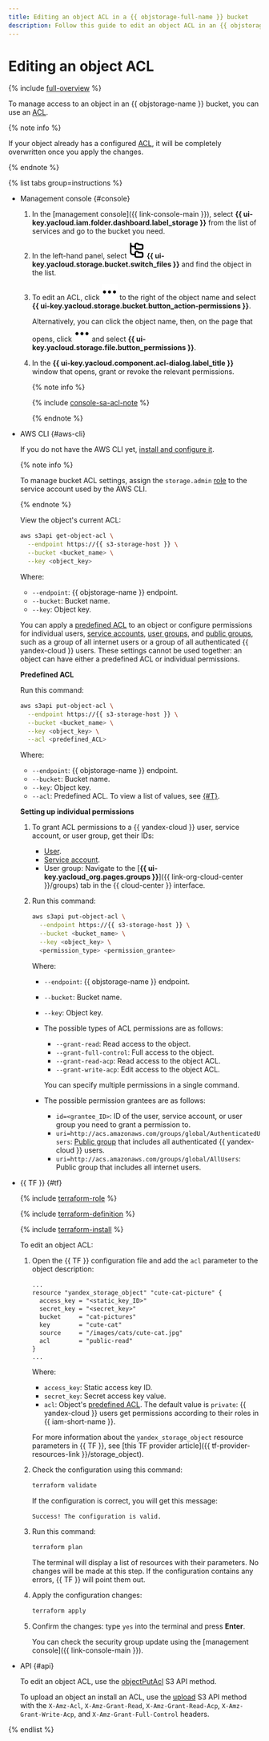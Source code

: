 ```yaml
---
title: Editing an object ACL in a {{ objstorage-full-name }} bucket
description: Follow this guide to edit an object ACL in an {{ objstorage-name }} bucket.
---
```


# Editing an object ACL

{% include [full-overview](../../../_includes/storage/security/full-overview.md) %}

To manage access to an object in an {{ objstorage-name }} bucket, you can use an [ACL](../../concepts/acl.md).

{% note info %}

If your object already has a configured [ACL](../../concepts/acl.md), it will be completely overwritten once you apply the changes.

{% endnote %}

{% list tabs group=instructions %}

- Management console {#console}

    1. In the [management console]({{ link-console-main }}), select **{{ ui-key.yacloud.iam.folder.dashboard.label_storage }}** from the list of services and go to the bucket you need.
    1. In the left-hand panel, select ![image](../../../_assets/console-icons/folder-tree.svg) **{{ ui-key.yacloud.storage.bucket.switch_files }}** and find the object in the list.
    1. To edit an ACL, click ![image](../../../_assets/console-icons/ellipsis.svg) to the right of the object name and select **{{ ui-key.yacloud.storage.bucket.button_action-permissions }}**.

        Alternatively, you can click the object name, then, on the page that opens, click ![image](../../../_assets/console-icons/ellipsis.svg) and select **{{ ui-key.yacloud.storage.file.button_permissions }}**.

    1. In the **{{ ui-key.yacloud.component.acl-dialog.label_title }}** window that opens, grant or revoke the relevant permissions.

        {% note info %}
  
        {% include [console-sa-acl-note](../../../_includes/storage/console-sa-acl-note.md) %}
  
        {% endnote %}

- AWS CLI {#aws-cli}

  If you do not have the AWS CLI yet, [install and configure it](../../tools/aws-cli.md).

  {% note info %}

  To manage bucket ACL settings, assign the `storage.admin` [role](../../security/index.md#storage-admin) to the service account used by the AWS CLI.

  {% endnote %}



  View the object's current ACL:

  ```bash
  aws s3api get-object-acl \
    --endpoint https://{{ s3-storage-host }} \
    --bucket <bucket_name> \
    --key <object_key>
  ```

  Where:
  * `--endpoint`: {{ objstorage-name }} endpoint.
  * `--bucket`: Bucket name.
  * `--key`: Object key.

  You can apply a [predefined ACL](../../concepts/acl.md#predefined-acls) to an object or configure permissions for individual users, [service accounts](../../../iam/concepts/users/service-accounts.md), [user groups](../../../organization/concepts/groups.md), and [public groups](../../concepts/acl.md#public-groups), such as a group of all internet users or a group of all authenticated {{ yandex-cloud }} users. These settings cannot be used together: an object can have either a predefined ACL or individual permissions.

  **Predefined ACL**

  Run this command:

  ```bash
  aws s3api put-object-acl \
    --endpoint https://{{ s3-storage-host }} \
    --bucket <bucket_name> \
    --key <object_key> \
    --acl <predefined_ACL>
  ```

  Where:

  * `--endpoint`: {{ objstorage-name }} endpoint.
  * `--bucket`: Bucket name.
  * `--key`: Object key.
  * `--acl`: Predefined ACL. To view a list of values, see [{#T}](../../concepts/acl.md#predefined-acls).

  **Setting up individual permissions**

  1. To grant ACL permissions to a {{ yandex-cloud }} user, service account, or user group, get their IDs:

      
      * [User](../../../iam/operations/users/get.md).
      * [Service account](../../../iam/operations/sa/get-id.md).
      * User group: Navigate to the [**{{ ui-key.yacloud_org.pages.groups }}**]({{ link-org-cloud-center }}/groups) tab in the {{ cloud-center }} interface.


  1. Run this command:

      ```bash
      aws s3api put-object-acl \
        --endpoint https://{{ s3-storage-host }} \
        --bucket <bucket_name> \
        --key <object_key> \
        <permission_type> <permission_grantee>
      ```

        Where:
        * `--endpoint`: {{ objstorage-name }} endpoint.
        * `--bucket`: Bucket name.
        * `--key`: Object key.
        * The possible types of ACL permissions are as follows:
          * `--grant-read`: Read access to the object.
          * `--grant-full-control`: Full access to the object.
          * `--grant-read-acp`: Read access to the object ACL.
          * `--grant-write-acp`: Edit access to the object ACL.

          You can specify multiple permissions in a single command.
        * The possible permission grantees are as follows:
          * `id=<grantee_ID>`: ID of the user, service account, or user group you need to grant a permission to.
          * `uri=http://acs.amazonaws.com/groups/global/AuthenticatedUsers`: [Public group](../../concepts/acl.md#public-groups) that includes all authenticated {{ yandex-cloud }} users.
          * `uri=http://acs.amazonaws.com/groups/global/AllUsers`: Public group that includes all internet users.

- {{ TF }} {#tf}

  {% include [terraform-role](../../../_includes/storage/terraform-role.md) %}


  {% include [terraform-definition](../../../_tutorials/_tutorials_includes/terraform-definition.md) %}

  
  {% include [terraform-install](../../../_includes/terraform-install.md) %}


  To edit an object ACL:

  1. Open the {{ TF }} configuration file and add the `acl` parameter to the object description:

     ```hcl
     ...
     resource "yandex_storage_object" "cute-cat-picture" {
       access_key = "<static_key_ID>"
       secret_key = "<secret_key>"
       bucket     = "cat-pictures"
       key        = "cute-cat"
       source     = "/images/cats/cute-cat.jpg"
       acl        = "public-read"
     }
     ...
     ```

     Where:
     * `access_key`: Static access key ID.
     * `secret_key`: Secret access key value.
     * `acl`: Object's [predefined ACL](../../../storage/concepts/acl.md#predefined-acls). The default value is `private`: {{ yandex-cloud }} users get permissions according to their roles in {{ iam-short-name }}.

     For more information about the `yandex_storage_object` resource parameters in {{ TF }}, see [this TF provider article]({{ tf-provider-resources-link }}/storage_object).

  1. Check the configuration using this command:

     ```bash
     terraform validate
     ```

     If the configuration is correct, you will get this message:

     ```bash
     Success! The configuration is valid.
     ```

  1. Run this command:

     ```bash
     terraform plan
     ```

     The terminal will display a list of resources with their parameters. No changes will be made at this step. If the configuration contains any errors, {{ TF }} will point them out.

  1. Apply the configuration changes:

     ```bash
     terraform apply
     ```

  1. Confirm the changes: type `yes` into the terminal and press **Enter**.

     You can check the security group update using the [management console]({{ link-console-main }}).

- API {#api}

  To edit an object ACL, use the [objectPutAcl](../../s3/api-ref/acl/objectput.md) S3 API method.

  To upload an object an install an ACL, use the [upload](../../s3/api-ref/object/upload.md) S3 API method with the `X-Amz-Acl`, `X-Amz-Grant-Read`, `X-Amz-Grant-Read-Acp`, `X-Amz-Grant-Write-Acp`, and `X-Amz-Grant-Full-Control` headers.

{% endlist %}
